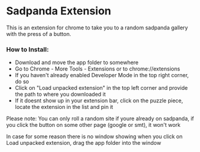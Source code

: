 # Sadpanda Extension

This is an extension for chrome to take you to a random sadpanda gallery with the press of a button.

### How to Install:

- Download and move the app folder to somewhere
- Go to Chrome - More Tools - Extensions or to chrome://extensions
- If you haven't already enabled Developer Mode in the top right corner, do so
- Click on "Load unpacked extension" in the top left corner and provide the path to where you downloaded it
- If it doesnt show up in your extension bar, click on the puzzle piece, locate the extension in the list and pin it


Please note: You can only roll a random site if youre already on sadpanda, if you click the button on some other page (google or smt), it won't work


In case for some reason there is no window showing when you click on Load unpacked extension, drag the app folder into the window
